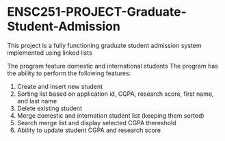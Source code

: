 # ENSC251-PROJECT-Graduate-Student-Admission

This project is a fully functioning graduate student admission system implemented using linked lists

The program feature domestic and international students
The program has the ability to perform the following features:
1. Create and insert new student
2. Sorting list based on application id, CGPA, research score, first name, and last name
3. Delete existing student
4. Merge domestic and internation student list (keeping them sorted)
5. Search merge list and display selected CGPA thereshold
6. Ability to update student CGPA and research score
